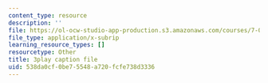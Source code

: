 ```yaml
---
content_type: resource
description: ''
file: https://ol-ocw-studio-app-production.s3.amazonaws.com/courses/7-01sc-fundamentals-of-biology-fall-2011/538da0cf0be75548a720fcfe738d3336_9dHBTckFvME.vtt
file_type: application/x-subrip
learning_resource_types: []
resourcetype: Other
title: 3play caption file
uid: 538da0cf-0be7-5548-a720-fcfe738d3336
---
```

